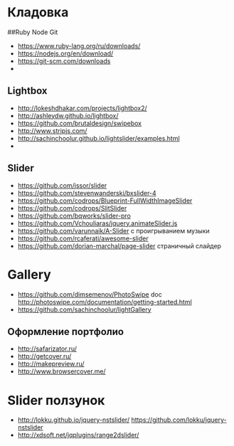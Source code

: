 # Кладовка
##Ruby Node Git
* https://www.ruby-lang.org/ru/downloads/
* https://nodejs.org/en/download/
* https://git-scm.com/downloads
* 

## Lightbox
* http://lokeshdhakar.com/projects/lightbox2/
* http://ashleydw.github.io/lightbox/
* https://github.com/brutaldesign/swipebox
* http://www.stripjs.com/
* http://sachinchoolur.github.io/lightslider/examples.html
* 

## Slider

* https://github.com/jssor/slider
* https://github.com/stevenwanderski/bxslider-4
* https://github.com/codrops/Blueprint-FullWidthImageSlider
* https://github.com/codrops/SlitSlider
* https://github.com/bqworks/slider-pro
* https://github.com/Vchouliaras/jquery.animateSlider.js
* https://github.com/varunnaik/A-Slider с проигрыванием музыки
* https://github.com/rcaferati/awesome-slider
* https://github.com/dorian-marchal/page-slider страничный слайдер

# Gallery

* https://github.com/dimsemenov/PhotoSwipe doc http://photoswipe.com/documentation/getting-started.html
* https://github.com/sachinchoolur/lightGallery

## Оформление портфолио

* http://safarizator.ru/
* http://getcover.ru/
* http://makepreview.ru/
* http://www.browsercover.me/

# Slider ползунок
* http://lokku.github.io/jquery-nstslider/ https://github.com/lokku/jquery-nstslider
* http://xdsoft.net/jqplugins/range2dslider/

